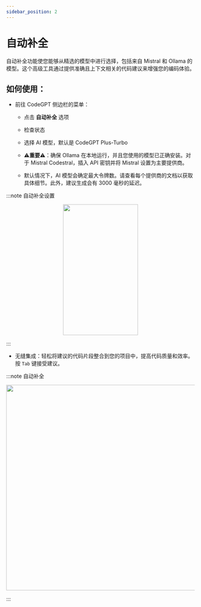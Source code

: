 ```yaml
---
sidebar_position: 2
---
```


# 自动补全

自动补全功能使您能够从精选的模型中进行选择，包括来自 Mistral 和 Ollama 的模型。这个高级工具通过提供准确且上下文相关的代码建议来增强您的编码体验。

## 如何使用：
- 前往 CodeGPT 侧边栏的菜单：
    - 点击 **自动补全** 选项
    - 检查状态
    - 选择 AI 模型，默认是 CodeGPT Plus-Turbo
          
    - ⚠️**重要**⚠️：确保 Ollama 在本地运行，并且您使用的模型已正确安装。对于 Mistral Codestral，插入 API 密钥并将 Mistral 设置为主要提供商。
    - 默认情况下，AI 模型会确定最大令牌数。请查看每个提供商的文档以获取具体细节。此外，建议生成会有 3000 毫秒的延迟。

:::note 自动补全设置
<p align="center">
      <img width="200" height="350" src="https://github.com/user-attachments/assets/2248e837-c4aa-40ac-8afd-4fb3971f3dae" />
</p>
:::

- 无缝集成：轻松将建议的代码片段整合到您的项目中，提高代码质量和效率。按 `Tab` 键接受建议。

:::note 自动补全
<p align="center">
      <img width="750" height="550" src="https://github.com/user-attachments/assets/7faa45c0-55b4-4a72-a825-abcb0de78f48" />
</p>
:::